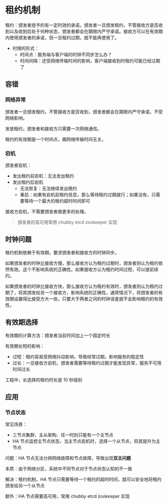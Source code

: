 # 租约机制

租约：颁发者授予的有一定时效的承诺。颁发者一旦颁发租约，不管接收方是否收到以及收到后处于何种状态，颁发者都会在期限内严守承诺。接收方可以在有效期内使用颁发者的承诺，但一旦租约过期，就不能再使用了。

- 时限的形式：
  - 时间点：服务端与客户端的时钟不同步怎么办？
  - 时间间隔：还受网络传输时间的影响，客户端接收到时租约可能已经过期了

## 容错

### 网络异常

颁发者一旦颁发租约，不管接收方是否收到，颁发者都会在期限内严守承诺，不受网络影响。

发放租约，颁发者和接收方只需要一次网络通信。

租约的有效期是一个时间点，跟网络传输时间无关。

### 宕机

颁发者宕机：
- 发出租约前宕机：无法发出租约
- 发出租约后宕机
  - 无法恢复：无法继续发出租约
  - 重启：如果有宕机前租约信息，那么等待租约过期就行；如果没有，只需要等待一个最大的租约超时时间即可

接收方宕机，不需要颁发者做更多的处理。

> 颁发者的高可用常用 chubby etcd zookeeper 实现

## 时钟问题

租约机制依赖于有效期，要求颁发者和接收方的时钟同步。

如果颁发者的时钟比接收方慢，那么接收方认为租约过期时，颁发者则认为租约依然有效。这个不影响系统的正确性。如果接收方认为租约时间过短，可以提前续约。

如果颁发者的时钟比接收方快，那么接收方认为租约有效时，颁发者则认为租约过期了，将其颁发给另一个接收方，影响系统的正确性。通常情况下，将颁发者的有效期设置得比接受方大一些，只要大于两者之间的时钟误差就不会影响租约的有效性。

## 有效期选择

有效期的计算方法：颁发者当前时间加上一个固定时长

有效期长短的影响：

- 过短：租约容易受网络抖动影响，导致经常过期，影响服务的稳定性
- 过长：一旦接收方宕机，颁发者需要等待租约过期才能发现异常，服务不可用时间过长

工程中，长选择的租约时长是 10 秒级别

## 应用

### 节点状态

常见场景：

- 三节点集群、主从架构、任一时刻只能有一个主节点
- HA 节点监控主节点状态，当主节点宕机时，选择一个从节点，将其提升为主节点

问题：HA 节点无法分辨网络故障和节点故障，导致出现**双主问题**

本质：由于网络分区，系统中不同节点对于节点状态认知的不一致

解决：租约机制，HA 节点只需要等待一个租约的超时时间，就可以安全地将租约颁发给另一个从节点

额外：HA 节点需要高可用，常用 chubby etcd zookeeper 实现